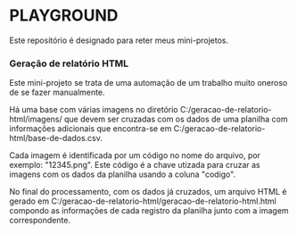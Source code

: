 # PLAYGROUND
Este repositório é designado para reter meus mini-projetos.

### Geração de relatório HTML
Este mini-projeto se trata de uma automação de um trabalho muito oneroso de se fazer manualmente.

Há uma base com várias imagens no diretório C:/geracao-de-relatorio-html/imagens/ que devem ser cruzadas com os dados de uma planilha com informações adicionais que encontra-se em C:/geracao-de-relatorio-html/base-de-dados.csv.

Cada imagem é identificada por um código no nome do arquivo, por exemplo: "12345.png". Este código é a chave utizada para cruzar as imagens com os dados da planilha usando a coluna "codigo".

No final do processamento, com os dados já cruzados, um arquivo HTML é gerado em C:/geracao-de-relatorio-html/geracao-de-relatorio-html.html compondo as informações de cada registro da planilha junto com a imagem correspondente.
